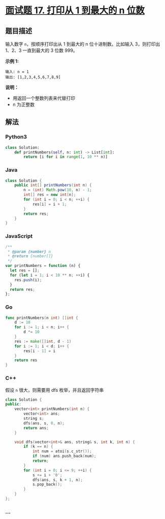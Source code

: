 # [面试题 17. 打印从 1 到最大的 n 位数](https://leetcode-cn.com/problems/da-yin-cong-1dao-zui-da-de-nwei-shu-lcof/)

## 题目描述

输入数字 `n`，按顺序打印出从 1 到最大的 n 位十进制数。比如输入 3，则打印出 1、2、3 一直到最大的 3 位数 999。

**示例 1:**

```
输入: n = 1
输出: [1,2,3,4,5,6,7,8,9]
```

**说明：**

- 用返回一个整数列表来代替打印
- n 为正整数

## 解法

<!-- tabs:start -->

### **Python3**

```python
class Solution:
    def printNumbers(self, n: int) -> List[int]:
        return [i for i in range(1, 10 ** n)]
```

### **Java**

```java
class Solution {
    public int[] printNumbers(int n) {
        n = (int) Math.pow(10, n) - 1;
        int[] res = new int[n];
        for (int i = 0; i < n; ++i) {
            res[i] = i + 1;
        }
        return res;
    }
}
```

### **JavaScript**

```js
/**
 * @param {number} n
 * @return {number[]}
 */
var printNumbers = function (n) {
  let res = [];
  for (let i = 1; i < 10 ** n; ++i) {
    res.push(i);
  }
  return res;
};
```

### **Go**

```go
func printNumbers(n int) []int {
    d := 10
    for i := 1; i < n; i++ {
        d *= 10
    }
    res := make([]int, d - 1)
    for i := 1; i < d; i++ {
        res[i - 1] = i
    }
    return res
}
```

### **C++**

假设 `n` 很大，则需要用 dfs 枚举，并且返回字符串

```cpp
class Solution {
public:
    vector<int> printNumbers(int n) {
        vector<int> ans;
        string s;
        dfs(ans, s, 0, n);
        return ans;
    }

    void dfs(vector<int>& ans, string& s, int k, int n) {
        if (k == n) {
            int num = atoi(s.c_str());
            if (num) ans.push_back(num);
            return;
        }
        for (int i = 0; i <= 9; ++i) {
            s += i + '0';
            dfs(ans, s, k + 1, n);
            s.pop_back();
        }
    }
};
```

### **...**

```

```

<!-- tabs:end -->
